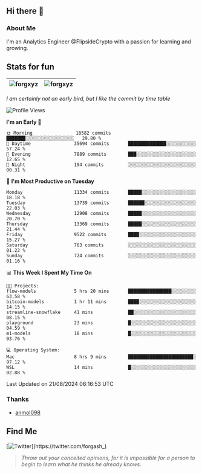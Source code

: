 ## Hi there 👋

### About Me

I'm an Analytics Engineer @FlipsideCrypto with a passion for learning and growing.
  
## Stats for fun

| <img align="center" src="https://github-readme-streak-stats.herokuapp.com/?user=forgxyz&theme=tokyonight" alt="forgxyz" /> | <img align="center" src="https://github-readme-stats.vercel.app/api?username=forgxyz&theme=tokyonight&show_icons=true" alt="forgxyz" /> |
| ------------- |------------- |

*I am certainly not an early bird, but I like the commit by time table*  

<!--START_SECTION:waka-->
![Profile Views](http://img.shields.io/badge/Profile%20Views-0-blue)

**I'm an Early 🐤** 

```text
🌞 Morning                18582 commits       ███████░░░░░░░░░░░░░░░░░░   29.80 % 
🌆 Daytime                35694 commits       ██████████████░░░░░░░░░░░   57.24 % 
🌃 Evening                7889 commits        ███░░░░░░░░░░░░░░░░░░░░░░   12.65 % 
🌙 Night                  194 commits         ░░░░░░░░░░░░░░░░░░░░░░░░░   00.31 % 
```
📅 **I'm Most Productive on Tuesday** 

```text
Monday                   11334 commits       █████░░░░░░░░░░░░░░░░░░░░   18.18 % 
Tuesday                  13739 commits       ██████░░░░░░░░░░░░░░░░░░░   22.03 % 
Wednesday                12908 commits       █████░░░░░░░░░░░░░░░░░░░░   20.70 % 
Thursday                 13369 commits       █████░░░░░░░░░░░░░░░░░░░░   21.44 % 
Friday                   9522 commits        ████░░░░░░░░░░░░░░░░░░░░░   15.27 % 
Saturday                 763 commits         ░░░░░░░░░░░░░░░░░░░░░░░░░   01.22 % 
Sunday                   724 commits         ░░░░░░░░░░░░░░░░░░░░░░░░░   01.16 % 
```


📊 **This Week I Spent My Time On** 

```text
🐱‍💻 Projects: 
flow-models              5 hrs 20 mins       ████████████████░░░░░░░░░   63.58 % 
bitcoin-models           1 hr 11 mins        ████░░░░░░░░░░░░░░░░░░░░░   14.15 % 
streamline-snowflake     41 mins             ██░░░░░░░░░░░░░░░░░░░░░░░   08.15 % 
playground               23 mins             █░░░░░░░░░░░░░░░░░░░░░░░░   04.59 % 
m1-models                18 mins             █░░░░░░░░░░░░░░░░░░░░░░░░   03.76 % 

💻 Operating System: 
Mac                      8 hrs 9 mins        ████████████████████████░   97.12 % 
WSL                      14 mins             █░░░░░░░░░░░░░░░░░░░░░░░░   02.88 % 
```


 Last Updated on 21/08/2024 06:16:53 UTC
<!--END_SECTION:waka-->

### Thanks
 - [anmol098](https://github.com/anmol098/waka-readme-stats/)
  
## Find Me
[![Twitter](https://img.shields.io/twitter/url/https/twitter.com/forgash_.svg?style=social&label=Follow%20%40forgash_)](https://twitter.com/forgash_)


> *Throw out your conceited opinions, for it is impossible for a person to begin to learn what he thinks he already knows.* 

